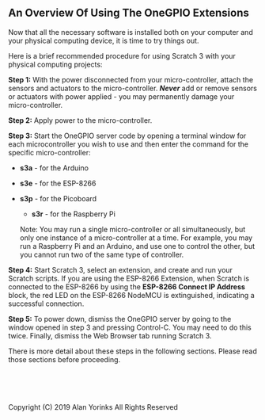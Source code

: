 ## An Overview Of Using The OneGPIO Extensions

Now that all the necessary software is installed both on your computer
and your physical computing device, it is time to try things out.

Here is a brief recommended procedure for using Scratch 3 with your
physical computing projects:

**Step 1:** With the power disconnected from your micro-controller, attach
the sensors and actuators to the micro-controller. ***Never*** add or
remove sensors or actuators with power applied - you may permanently
damage your micro-controller.
   
**Step 2:** Apply power to the micro-controller.

**Step 3:** Start the OneGPIO server code by opening a terminal window
for each microcontroller you wish to use and then enter the command for
the specific micro-controller:
   
   * **s3a** - for the Arduino
*    **s3e** - for the ESP-8266
*  **s3p** - for the Picoboard
   * **s3r** - for the Raspberry Pi
   
   Note: You may run a single micro-controller or all simultaneously,
   but only one instance of a micro-controller at a time. For example,
   you may run a Raspberry Pi and an Arduino, and use one to control the
   other, but you cannot run two of the same type of controller.
   
**Step 4:** Start Scratch 3, select an extension, and create and run
your Scratch scripts. If you are using the ESP-8266 Extension, when
Scratch is connected to the ESP-8266 by using the **ESP-8266 Connect IP Address** block, the red LED on the ESP-8266
NodeMCU is extinguished, indicating a successful connection.

**Step 5:** To power down, dismiss the OneGPIO server by going to the
window opened in step 3 and pressing Control-C. You may need to do this
twice. Finally, dismiss the Web Browser tab running
Scratch 3.


There is more detail about these steps in the following sections. Please
read those sections before proceeding.

<br> <br> <br>


Copyright (C) 2019 Alan Yorinks All Rights Reserved
